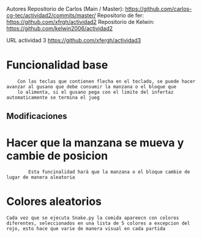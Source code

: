 Autores
Repositorio de Carlos (Main / Master): https://github.com/carlos-cg-tec/actividad2/commits/master/
Repositorio de fer: https://github.com/xfrgh/actividad2
Repositorio de Kelwin: https://github.com/kelwin2006/actividad2

URL actividad 3 https://github.com/xfergh/actividad3

# Funcionalidad base
        Con las teclas que contienen flecha en el teclado, se puede hacer avanzar al gusano que debe consumir la manzana o el bloque que
        lo alimenta, si el gusano pega con el limite del infertaz automaticamente se termina el jueg

##  Modificaciones

# Hacer que la manzana se mueva y cambie de posicion
            Esta funcinalidad hará que la manzana o el bloque cambie de lugar de manera aleatoria

# Colores aleatorios
	Cada vez que se ejecuta Snake.py la comida apareecn con colores diferentes, seleccionados en una lista de 5 colores a excepcion del rojo, esto hace que varie de manera visual en cada partida
